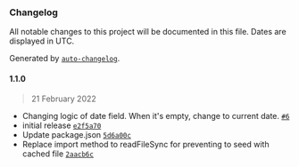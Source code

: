### Changelog

All notable changes to this project will be documented in this file. Dates are displayed in UTC.

Generated by [`auto-changelog`](https://github.com/CookPete/auto-changelog).

#### 1.1.0

> 21 February 2022

- Changing logic of date field. When it's empty, change to current date. [`#6`](https://github.com/floogulinc/cypress-mongo-seeder/pull/6)
- initial release [`e2f5a70`](https://github.com/floogulinc/cypress-mongo-seeder/commit/e2f5a70a7df159a1eaf97303f166fa2515bef799)
- Update package.json [`5d6a00c`](https://github.com/floogulinc/cypress-mongo-seeder/commit/5d6a00c3543b575d97189e442f1b88dfb4458beb)
- Replace import method to readFileSync for preventing to seed with cached file [`2aacb6c`](https://github.com/floogulinc/cypress-mongo-seeder/commit/2aacb6c7b4834b16d47760b4a9cbddccf80c1812)
